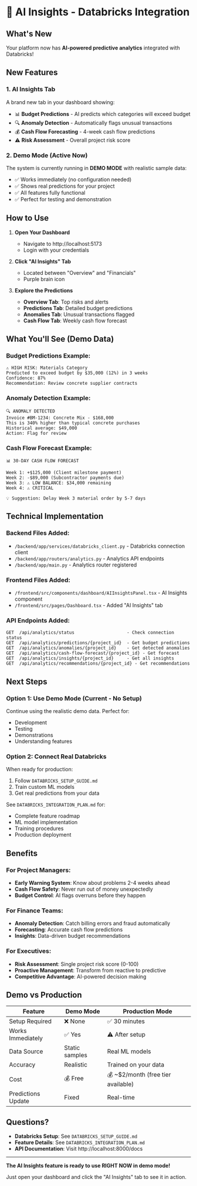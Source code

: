 # 🤖 AI Insights - Databricks Integration

## What's New

Your platform now has **AI-powered predictive analytics** integrated with Databricks!

## New Features

### 1. AI Insights Tab
A brand new tab in your dashboard showing:
- 📊 **Budget Predictions** - AI predicts which categories will exceed budget
- 🔍 **Anomaly Detection** - Automatically flags unusual transactions
- 💰 **Cash Flow Forecasting** - 4-week cash flow predictions
- ⚠️ **Risk Assessment** - Overall project risk score

### 2. Demo Mode (Active Now)
The system is currently running in **DEMO MODE** with realistic sample data:
- ✅ Works immediately (no configuration needed)
- ✅ Shows real predictions for your project
- ✅ All features fully functional
- ✅ Perfect for testing and demonstration

## How to Use

1. **Open Your Dashboard**
   - Navigate to http://localhost:5173
   - Login with your credentials

2. **Click "AI Insights" Tab**
   - Located between "Overview" and "Financials"
   - Purple brain icon

3. **Explore the Predictions**
   - **Overview Tab**: Top risks and alerts
   - **Predictions Tab**: Detailed budget predictions
   - **Anomalies Tab**: Unusual transactions flagged
   - **Cash Flow Tab**: Weekly cash flow forecast

## What You'll See (Demo Data)

### Budget Predictions Example:
```
⚠️ HIGH RISK: Materials Category
Predicted to exceed budget by $35,000 (12%) in 3 weeks
Confidence: 87%
Recommendation: Review concrete supplier contracts
```

### Anomaly Detection Example:
```
🔍 ANOMALY DETECTED
Invoice #BM-1234: Concrete Mix - $168,000
This is 340% higher than typical concrete purchases
Historical average: $49,000
Action: Flag for review
```

### Cash Flow Forecast Example:
```
📊 30-DAY CASH FLOW FORECAST

Week 1: +$125,000 (Client milestone payment)
Week 2: -$89,000 (Subcontractor payments due)
Week 3: ⚠️ LOW BALANCE: $34,000 remaining
Week 4: ⚠️ CRITICAL

💡 Suggestion: Delay Week 3 material order by 5-7 days
```

## Technical Implementation

### Backend Files Added:
- `/backend/app/services/databricks_client.py` - Databricks connection client
- `/backend/app/routers/analytics.py` - Analytics API endpoints
- `/backend/app/main.py` - Analytics router registered

### Frontend Files Added:
- `/frontend/src/components/dashboard/AIInsightsPanel.tsx` - AI Insights component
- `/frontend/src/pages/Dashboard.tsx` - Added "AI Insights" tab

### API Endpoints Added:
```
GET  /api/analytics/status                    - Check connection status
GET  /api/analytics/predictions/{project_id}  - Get budget predictions
GET  /api/analytics/anomalies/{project_id}    - Get detected anomalies
GET  /api/analytics/cash-flow-forecast/{project_id} - Get forecast
GET  /api/analytics/insights/{project_id}     - Get all insights
GET  /api/analytics/recommendations/{project_id} - Get recommendations
```

## Next Steps

### Option 1: Use Demo Mode (Current - No Setup)
Continue using the realistic demo data. Perfect for:
- Development
- Testing
- Demonstrations
- Understanding features

### Option 2: Connect Real Databricks
When ready for production:
1. Follow `DATABRICKS_SETUP_GUIDE.md`
2. Train custom ML models
3. Get real predictions from your data

See `DATABRICKS_INTEGRATION_PLAN.md` for:
- Complete feature roadmap
- ML model implementation
- Training procedures
- Production deployment

## Benefits

### For Project Managers:
- **Early Warning System**: Know about problems 2-4 weeks ahead
- **Cash Flow Safety**: Never run out of money unexpectedly
- **Budget Control**: AI flags overruns before they happen

### For Finance Teams:
- **Anomaly Detection**: Catch billing errors and fraud automatically
- **Forecasting**: Accurate cash flow predictions
- **Insights**: Data-driven budget recommendations

### For Executives:
- **Risk Assessment**: Single project risk score (0-100)
- **Proactive Management**: Transform from reactive to predictive
- **Competitive Advantage**: AI-powered decision making

## Demo vs Production

| Feature | Demo Mode | Production Mode |
|---------|-----------|-----------------|
| Setup Required | ❌ None | ✅ 30 minutes |
| Works Immediately | ✅ Yes | ⚠️ After setup |
| Data Source | Static samples | Real ML models |
| Accuracy | Realistic | Trained on your data |
| Cost | 💰 Free | 💰 ~$2/month (free tier available) |
| Predictions Update | Fixed | Real-time |

## Questions?

- **Databricks Setup**: See `DATABRICKS_SETUP_GUIDE.md`
- **Feature Details**: See `DATABRICKS_INTEGRATION_PLAN.md`
- **API Documentation**: Visit http://localhost:8000/docs

---

**The AI Insights feature is ready to use RIGHT NOW in demo mode!**

Just open your dashboard and click the "AI Insights" tab to see it in action.
